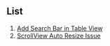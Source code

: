 List
------

1. [Add Search Bar in Table View](https://github.com/iandai/iOSTechNote/tree/master/TableViewWithSearchBar)
2. [ScrollView Auto Resize Issue](https://github.com/iandai/iOSTechNote/tree/master/ScrollViewAutoResizeIssue)